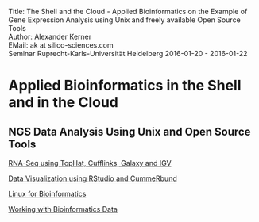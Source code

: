 Title: The Shell and the Cloud - Applied Bioinformatics on the Example of Gene Expression Analysis using Unix and freely available Open Source Tools</br>
Author: Alexander Kerner</br>
EMail: ak at silico-sciences.com</br>
Seminar Ruprecht-Karls-Universität Heidelberg 2016-01-20 - 2016-01-22

# Applied Bioinformatics in the Shell and in the Cloud

## NGS Data Analysis Using Unix and Open Source Tools 

[RNA-Seq using TopHat, Cufflinks, Galaxy and IGV](https://github.com/silicosciences/bi-seminar/blob/master/rna-seq_galaxy.md)

[Data Visualization using RStudio and CummeRbund](https://github.com/silicosciences/bi-seminar/blob/master/r_filled.md)

[Linux for Bioinformatics](https://github.com/silicosciences/bi-seminar/blob/master/unix-shell.md)

[Working with Bioinformatics Data](https://github.com/silicosciences/bi-seminar/blob/master/bi-data.md)
